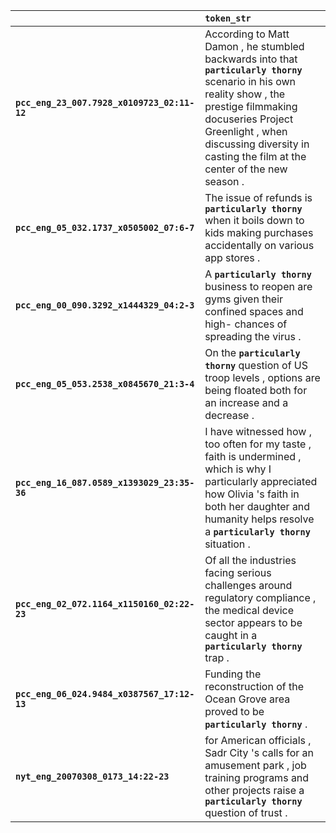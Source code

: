 |                                             | `token_str`                                                                                                                                                                                                                                                      |
|:--------------------------------------------|:-----------------------------------------------------------------------------------------------------------------------------------------------------------------------------------------------------------------------------------------------------------------|
| **`pcc_eng_23_007.7928_x0109723_02:11-12`** | According to Matt Damon , he stumbled backwards into that __``particularly thorny``__ scenario in his own reality show , the prestige filmmaking docuseries Project Greenlight , when discussing diversity in casting the film at the center of the new season . |
| **`pcc_eng_05_032.1737_x0505002_07:6-7`**   | The issue of refunds is __``particularly thorny``__ when it boils down to kids making purchases accidentally on various app stores .                                                                                                                             |
| **`pcc_eng_00_090.3292_x1444329_04:2-3`**   | A __``particularly thorny``__ business to reopen are gyms given their confined spaces and high- chances of spreading the virus .                                                                                                                                 |
| **`pcc_eng_05_053.2538_x0845670_21:3-4`**   | On the __``particularly thorny``__ question of US troop levels , options are being floated both for an increase and a decrease .                                                                                                                                 |
| **`pcc_eng_16_087.0589_x1393029_23:35-36`** | I have witnessed how , too often for my taste , faith is undermined , which is why I particularly appreciated how Olivia 's faith in both her daughter and humanity helps resolve a __``particularly thorny``__ situation .                                      |
| **`pcc_eng_02_072.1164_x1150160_02:22-23`** | Of all the industries facing serious challenges around regulatory compliance , the medical device sector appears to be caught in a __``particularly thorny``__ trap .                                                                                            |
| **`pcc_eng_06_024.9484_x0387567_17:12-13`** | Funding the reconstruction of the Ocean Grove area proved to be __``particularly thorny``__ .                                                                                                                                                                    |
| **`nyt_eng_20070308_0173_14:22-23`**        | for American officials , Sadr City 's calls for an amusement park , job training programs and other projects raise a __``particularly thorny``__ question of trust .                                                                                             |